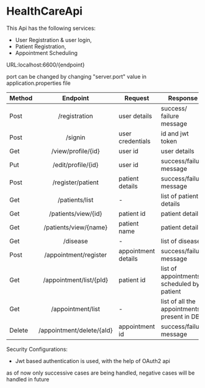 # HealthCareApi

This Api has the following services: 
* User Registration & user login,
* Patient Registration,
* Appointment Scheduling

URL:localhost:6600/{endpoint}

port can be changed by changing "server.port" value in application.properties file

| Method |         Endpoint          | Request             | Response                                   |
|--------|:-------------------------:|---------------------|--------------------------------------------|
| Post   |       /registration       | user details        | success/ failure message                   |
| Post   |          /signin          | user credentials    | id and jwt token                           |
| Get    |    /view/profile/{id}     | user id             | user details                               |
| Put    |    /edit/profile/{id}     | user id             | success/failure message                    |
| Post   |     /register/patient     | patient details     | success/failure message                    |
| Get    |      /patients/list       | -                   | list of patient details                    |
| Get    |    /patients/view/{id}    | patient id          | patient details                            |
| Get    |   /patients/view/{name}   | patient name        | patient details                            |
| Get    |         /disease          | -                   | list of disease                            |
| Post   |   /appointment/register   | appointment details | success/failure message                    |
| Get    |  /appointment/list/{pId}  | patient id          | list of appointments scheduled by patient  |
| Get    |     /appointment/list     | -                   | list of all the appointments present in DB |
| Delete | /appointment/delete/{aId} | appointment id      | success/failure message                    |

Security Configurations:
* Jwt based authentication is used, with the help of OAuth2 api


as of now only successive cases are being handled, negative cases will be handled in future



